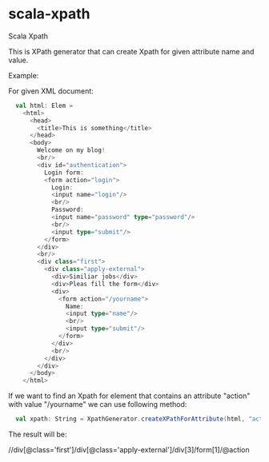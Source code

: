 # scala-xpath
Scala Xpath

This is XPath generator that can create Xpath for given attribute name and value.

Example:

For given XML document:

```scala
  val html: Elem =
    <html>
      <head>
        <title>This is something</title>
      </head>
      <body>
        Welcome on my blog!
        <br/>
        <div id="authentication">
          Login form:
          <form action="login">
            Login:
            <input name="login"/>
            <br/>
            Password:
            <input name="password" type="password"/>
            <br/>
            <input type="submit"/>
          </form>
        </div>
        <br/>
        <div class="first">
          <div class="apply-external">
            <div>Similiar jobs</div>
            <div>Pleas fill the form</div>
            <div>
              <form action="/yourname">
                Name:
                <input type="name"/>
                <br/>
                <input type="submit"/>
              </form>
            </div>
            <br/>
          </div>
        </div>
      </body>
    </html>
```

If we want to find an Xpath for element that contains an attribute "action" with value "/yourname" we can use following method:

```scala
  val xpath: String = XpathGenerator.createXPathForAttribute(html, "action", "/yourname")
```

The result will be:

//div[@class='first']/div[@class='apply-external']/div[3]/form[1]/@action


